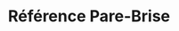 ---
title: "Référence Pare-Brise"
url: /essey-les-nancy/reference-pare-brise/
shop: réparation de voitures
---